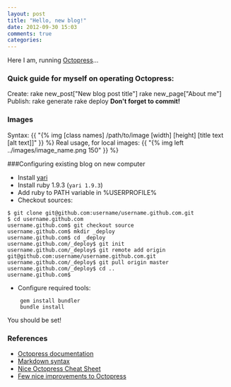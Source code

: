 ```yaml
---
layout: post
title: "Hello, new blog!"
date: 2012-09-30 15:03
comments: true
categories: 
---
```


Here I am, running [Octopress](http://octopress.org)...

### Quick guide for myself on operating Octopress:
Create:
	rake new_post["New blog post title"]
	rake new_page["About me"]
Publish:
	rake generate
	rake deploy
**Don't forget to commit!**
<!-- more -->

### Images
Syntax:
	{{ "{% img [class names] /path/to/image [width] [height] [title text [alt text]]" }} %}
Real usage, for local images:
	{{ "{% img left ../images/image_name.png 150" }} %}

###Configuring existing blog on new computer

- Install [yari](https://github.com/scottmuc/yari)
- Install ruby 1.9.3 (`yari 1.9.3`)
- Add ruby to PATH variable in %USERPROFILE%
- Checkout sources:
```
$ git clone git@github.com:username/username.github.com.git
$ cd username.github.com
username.github.com$ git checkout source
username.github.com$ mkdir _deploy
username.github.com$ cd _deploy
username.github.com/_deploy$ git init
username.github.com/_deploy$ git remote add origin git@github.com:username/username.github.com.git
username.github.com/_deploy$ git pull origin master
username.github.com/_deploy$ cd ..
username.github.com$
```
- Configure required tools:
```
	gem install bundler
	bundle install
```
You should be set!

### References
- [Octopress documentation](http://octopress.org/docs/)
- [Markdown syntax](http://daringfireball.net/projects/markdown/syntax)
- [Nice Octopress Cheat Sheet](http://dreamrunner.org/wiki/public_html/docs/Web/octopress.html)
- [Few nice improvements to Octopress](http://www.ewal.net/2012/09/08/octopress-customizations/)
